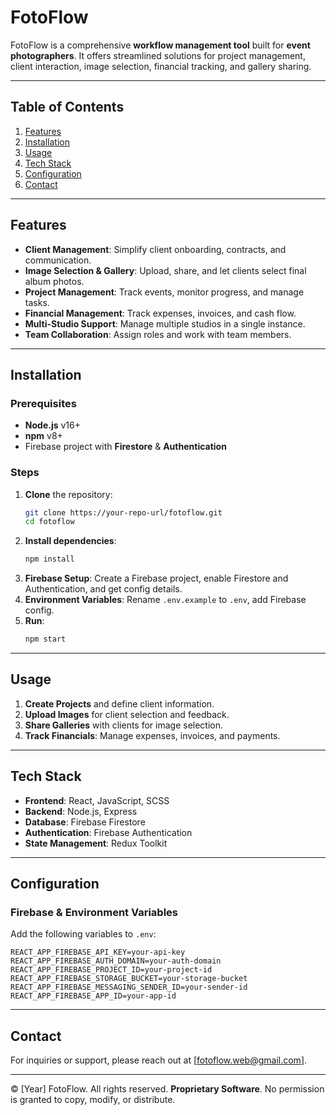 
# FotoFlow

FotoFlow is a comprehensive **workflow management tool** built for **event photographers**. It offers streamlined solutions for project management, client interaction, image selection, financial tracking, and gallery sharing.

---

## Table of Contents
1. [Features](#features)
2. [Installation](#installation)
3. [Usage](#usage)
4. [Tech Stack](#tech-stack)
5. [Configuration](#configuration)
6. [Contact](#contact)

---

## Features

- **Client Management**: Simplify client onboarding, contracts, and communication.
- **Image Selection & Gallery**: Upload, share, and let clients select final album photos.
- **Project Management**: Track events, monitor progress, and manage tasks.
- **Financial Management**: Track expenses, invoices, and cash flow.
- **Multi-Studio Support**: Manage multiple studios in a single instance.
- **Team Collaboration**: Assign roles and work with team members.

---

## Installation

### Prerequisites
- **Node.js** v16+
- **npm** v8+
- Firebase project with **Firestore** & **Authentication**

### Steps
1. **Clone** the repository:
   ```bash
   git clone https://your-repo-url/fotoflow.git
   cd fotoflow
   ```
2. **Install dependencies**:
   ```bash
   npm install
   ```
3. **Firebase Setup**: Create a Firebase project, enable Firestore and Authentication, and get config details.
4. **Environment Variables**: Rename `.env.example` to `.env`, add Firebase config.
5. **Run**:
   ```bash
   npm start
   ```

---

## Usage

1. **Create Projects** and define client information.
2. **Upload Images** for client selection and feedback.
3. **Share Galleries** with clients for image selection.
4. **Track Financials**: Manage expenses, invoices, and payments.

---

## Tech Stack

- **Frontend**: React, JavaScript, SCSS
- **Backend**: Node.js, Express
- **Database**: Firebase Firestore
- **Authentication**: Firebase Authentication
- **State Management**: Redux Toolkit

---

## Configuration

### Firebase & Environment Variables
Add the following variables to `.env`:
```plaintext
REACT_APP_FIREBASE_API_KEY=your-api-key
REACT_APP_FIREBASE_AUTH_DOMAIN=your-auth-domain
REACT_APP_FIREBASE_PROJECT_ID=your-project-id
REACT_APP_FIREBASE_STORAGE_BUCKET=your-storage-bucket
REACT_APP_FIREBASE_MESSAGING_SENDER_ID=your-sender-id
REACT_APP_FIREBASE_APP_ID=your-app-id
```

---

## Contact

For inquiries or support, please reach out at [fotoflow.web@gmail.com].

---

© [Year] FotoFlow. All rights reserved. **Proprietary Software**. No permission is granted to copy, modify, or distribute.
